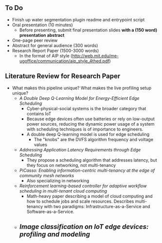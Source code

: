 ## To Do

- Finish up water segmentation plugin readme and entrypoint script
- Oral presentation (10 minutes)
  - Before presenting, submit final presentation slides **with a (150 word) presentation abstract**
- One-page peer review
- Abstract for general audience (300 words)
- Research Report Paper (1500-3000 words)
  - In the format of AIP style (http://web.mit.edu/me-ugoffice/communication/aip_style_4thed.pdf)



## Literature Review for Research Paper

- What makes this pipeline unique? What makes the live profiling setup unique?
  - *A Double Deep Q-Learning Model for Energy-Efficient Edge Scheduling*
    - Cyber-physical-social systems is the broader category that contains IoT
    - Because edge devices often use batteries or rely on low-output power sources, reducing the dynamic power usage of a system with scheduling techniques is of importance to engineers.
    - A double deep Q-learning model is used for edge scheduling
      - The "knobs" are the DVFS algorithm frequency and voltage values
  - *Addressing Application Latency Requirements through Edge Scheduling*
    - They propose a scheduling algorithm that addresses latency, but they focus on networking, not multi-tenancy
  - *PiCasso: Enabling information-centric multi-tenancy at the edge of community mesh networks*
    - Also specializing in networking
  - *Reinforcement learning-based controller for adaptive workflow scheduling in multi-tenant cloud computing*
    - Math-heavy paper describing a model of cloud computing and how to schedule jobs and scale resources. Describes multi-tenancy with two paradigms: Infrastructure-as-a-Service and Software-as-a-Service.
  - *Image classification on IoT edge devices: profiling and modeling*
    - 



